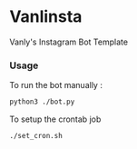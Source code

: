 # Vanlinsta

Vanly's Instagram Bot Template

### Usage

To run the bot manually :

```bash
python3 ./bot.py
```

To setup the crontab job

```bash
./set_cron.sh
```
